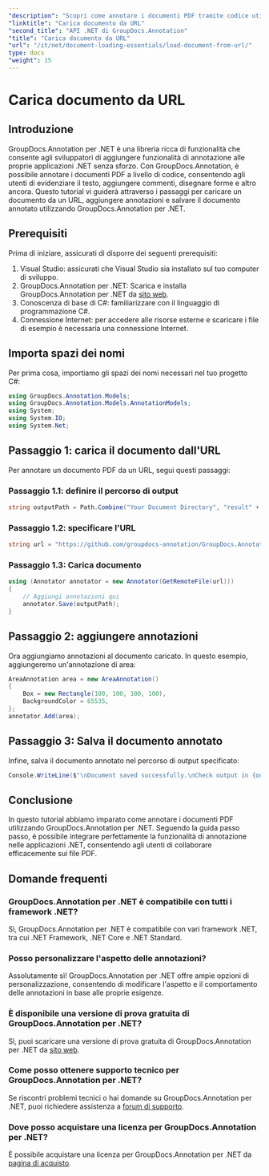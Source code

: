 ```yaml
---
"description": "Scopri come annotare i documenti PDF tramite codice utilizzando GroupDocs.Annotation per .NET. Tutorial passo passo con esempi di codice."
"linktitle": "Carica documento da URL"
"second_title": "API .NET di GroupDocs.Annotation"
"title": "Carica documento da URL"
"url": "/it/net/document-loading-essentials/load-document-from-url/"
type: docs
"weight": 15
---
```


# Carica documento da URL

## Introduzione
GroupDocs.Annotation per .NET è una libreria ricca di funzionalità che consente agli sviluppatori di aggiungere funzionalità di annotazione alle proprie applicazioni .NET senza sforzo. Con GroupDocs.Annotation, è possibile annotare i documenti PDF a livello di codice, consentendo agli utenti di evidenziare il testo, aggiungere commenti, disegnare forme e altro ancora. Questo tutorial vi guiderà attraverso i passaggi per caricare un documento da un URL, aggiungere annotazioni e salvare il documento annotato utilizzando GroupDocs.Annotation per .NET.
## Prerequisiti
Prima di iniziare, assicurati di disporre dei seguenti prerequisiti:
1. Visual Studio: assicurati che Visual Studio sia installato sul tuo computer di sviluppo.
2. GroupDocs.Annotation per .NET: Scarica e installa GroupDocs.Annotation per .NET da [sito web](https://releases.groupdocs.com/annotation/net/).
3. Conoscenza di base di C#: familiarizzare con il linguaggio di programmazione C#.
4. Connessione Internet: per accedere alle risorse esterne e scaricare i file di esempio è necessaria una connessione Internet.

## Importa spazi dei nomi
Per prima cosa, importiamo gli spazi dei nomi necessari nel tuo progetto C#:
```csharp
using GroupDocs.Annotation.Models;
using GroupDocs.Annotation.Models.AnnotationModels;
using System;
using System.IO;
using System.Net;
```
## Passaggio 1: carica il documento dall'URL
Per annotare un documento PDF da un URL, segui questi passaggi:
### Passaggio 1.1: definire il percorso di output
```csharp
string outputPath = Path.Combine("Your Document Directory", "result" + Path.GetExtension("input.pdf"));
```
### Passaggio 1.2: specificare l'URL
```csharp
string url = "https://github.com/groupdocs-annotation/GroupDocs.Annotation-for-.NET/blob/master/Examples/Resources/SampleFiles/input.pdf?raw=true";
```
### Passaggio 1.3: Carica documento
```csharp
using (Annotator annotator = new Annotator(GetRemoteFile(url)))
{
    // Aggiungi annotazioni qui
    annotator.Save(outputPath);
}
```
## Passaggio 2: aggiungere annotazioni
Ora aggiungiamo annotazioni al documento caricato. In questo esempio, aggiungeremo un'annotazione di area:
```csharp
AreaAnnotation area = new AreaAnnotation()
{
    Box = new Rectangle(100, 100, 100, 100),
    BackgroundColor = 65535,
};
annotator.Add(area);
```
## Passaggio 3: Salva il documento annotato
Infine, salva il documento annotato nel percorso di output specificato:
```csharp
Console.WriteLine($"\nDocument saved successfully.\nCheck output in {outputPath}.");
```

## Conclusione
In questo tutorial abbiamo imparato come annotare i documenti PDF utilizzando GroupDocs.Annotation per .NET. Seguendo la guida passo passo, è possibile integrare perfettamente la funzionalità di annotazione nelle applicazioni .NET, consentendo agli utenti di collaborare efficacemente sui file PDF.

## Domande frequenti
### GroupDocs.Annotation per .NET è compatibile con tutti i framework .NET?
Sì, GroupDocs.Annotation per .NET è compatibile con vari framework .NET, tra cui .NET Framework, .NET Core e .NET Standard.
### Posso personalizzare l'aspetto delle annotazioni?
Assolutamente sì! GroupDocs.Annotation per .NET offre ampie opzioni di personalizzazione, consentendo di modificare l'aspetto e il comportamento delle annotazioni in base alle proprie esigenze.
### È disponibile una versione di prova gratuita di GroupDocs.Annotation per .NET?
Sì, puoi scaricare una versione di prova gratuita di GroupDocs.Annotation per .NET da [sito web](https://releases.groupdocs.com/).
### Come posso ottenere supporto tecnico per GroupDocs.Annotation per .NET?
Se riscontri problemi tecnici o hai domande su GroupDocs.Annotation per .NET, puoi richiedere assistenza a [forum di supporto](https://forum.groupdocs.com/c/annotation/10).
### Dove posso acquistare una licenza per GroupDocs.Annotation per .NET?
È possibile acquistare una licenza per GroupDocs.Annotation per .NET da [pagina di acquisto](https://purchase.groupdocs.com/buy).
